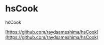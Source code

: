 # hsCook
hsCook

[https://github.com/raydsameshima/hsCook](https://github.com/raydsameshima/hsCook)
